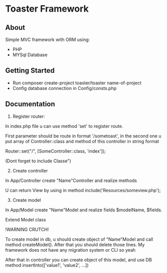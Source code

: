 <h1>Toaster Framework</h1>

## About

Simple MVC framework with ORM using:

* PHP
* MYSql Database

## Getting Started

* Run composer create-project toaster/toaster name-of-project
* Config database connection in Config/consts.php

## Documentation

1) Register router:

In index.php file u can use method 'set' to register route.

First parameter should be route in format '/sometoast', in the second one u put array of Controller::class and method of this controller in string format

Router::set("/", [SomeController::class, 'index']);

(Dont forget to include Classe")

2) Create controller 

In App/Controller create "Name"Controller and realize methods

U can return View by using in method include('Resources/someview.php');

3) Create model

In App/Model create "Name"Model and realize fields $modelName, $fields.

Extend Model class

!WARNING CRUTCH!

To create model in db, u should create object of "Name"Model and call method createModel(). After that you should delete those lines. My framework does not have any migration system or CLI so yeah

After that in controller you can create object of this model, and use DB method insertInto(['value1', 'value2', ...])

